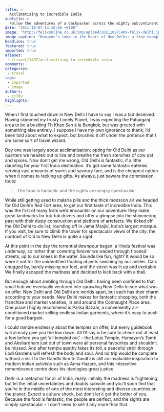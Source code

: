 ```yaml
---
title: >
  Acclimatising to incredible India
subtitle: >
  Follow the adventures of a backpacker across the mighty subcontinent, beginning with some sightseeing in the country’s brilliant capital city
date: "2011-10-07 13:10:56 +0100"
image: "http://felixonline.co.uk/img/upload/201110071409-felix-delhi.jpg"
image_caption: "Humayun’s tomb in the heart of New Delhi: a fine example of Mughal brilliance and a perfect spot to "
headline: true
featured: true
imported: true
aliases:
 - /travel/1497/acclimatising-to-incredible-india
comments:
categories:
 - travel
tags:
 - imported
 - image
authors:
 - cr709
highlights:
---
```


When I first touched down in New Delhi I have to say I was a tad deceived. Having skimmed my trusty Lonely Planet, I was expecting the Paharganj area to be a bustling Th Khao San à la Bangkok, but was greeted with something else entirely. I suppose I have my own ignorance to thank; I’d been told about what to expect, but brushed it off under the pretence that I am some sort of travel wizard.

Day one was largely about acclimatisation; opting for Old Delhi as our quarters we headed out to live and breathe the fresh stenches of cow pat and spices. Now don’t get me wrong, Old Delhi is fantastic, if a little daunting for your first India destination. It’s got some fantastic eateries serving vast amounts of sweet and savoury fare, and is the cheapest option when it comes to racking up gifts. As always, just beware the commission touts!

> The food is fantastic and the sights are simply spectacular

While still getting used to malaria pills and the thick monsoon air we headed for Old Delhi’s Red Fort area, to get our first taste of incredible India. This was the first of many forts we’d encounter on our adventure: they make great landmarks for tuk-tuk drivers and offer a glimpse into the shimmering past with their dusty construction and plethora of artefacts. We ticked off the Old Delhi to-do list, rounding off in Jama Masjid, India’s largest mosque. If you visit, be sure to climb the tower for spectacular views of the city: the contrast of Old to New Delhi is quite a sight.

At this point in the day the torrential downpour began: a Hindu festival was underway, so rather than cowering forever we waded through flooded streets, up to our knees in the water. Sounds like fun, right? It would be so were it not for the unidentified floating objects swishing by our ankles. Cars chugged by, barely missing our feet, and the street was lit up and excitable. We finally escaped the madness and decided to kick back with a thali.

But enough about ambling through Old Delhi: having been confined to that small hub we eventually ventured into sprawling New Delhi to see what was on offer. New Delhi and Old Delhi are worlds apart, but each has their charm according to your needs. New Delhi makes for fantastic shopping, both the franchise and market varieties, in and around the Connaught Place area. One place I highly recommend is Palika Bazaar, a conveniently air-conditioned market selling endless Indian garments, where it’s easy to push for a good bargain.

I could ramble endlessly about the temples on offer, but every guidebook will already give you the low down. All I’ll say is be sure to check out at least a few before you get ‘all templed out’ – the Lotus Temple, Humayun’s Tomb and Akshardham just out of town were all personal favourites and shouldn’t be missed. And after temple apathy takes its toll, a peaceful stroll through Lodi Gardens will refresh the body and soul. And no trip would be complete without a visit to the Gandhi Smriti: Gandhi is still an invaluable inspiration to modern Indian activists such as Anna Hazare, and this interactive remembrance centre does his ideologies great justice.

Delhi is a metaphor for all of India, really: initially the madness is frightening, but let the initial uncertainties and doubts subside and you’ll soon find that you’re in the middle of one of the most interesting and diverse countries on the planet. Expect a culture shock, but don’t let it get the better of you. Because the food is fantastic, the people are perfect, and the sights are simply spectacular – I don’t need to sell it any more than that.
